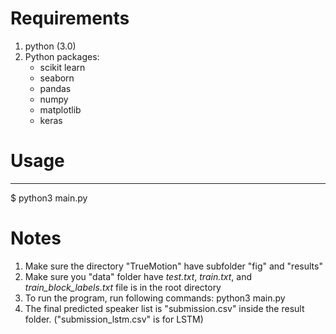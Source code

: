 **Requirements**
=============

1. python (3.0)
2. Python packages:
	- scikit learn
	- seaborn
	- pandas
	- numpy
	- matplotlib
	- keras


**Usage**
======

------------------------
$ python3 main.py


**Notes**
=====

1. Make sure the directory "TrueMotion" have subfolder "fig" and "results"
2. Make sure you "data" folder have *test.txt*, *train.txt*, and *train_block_labels.txt* file is in the root directory
3. To run the program, run following commands:
        python3 main.py
4. The final predicted speaker list is "submission.csv" inside the result folder. ("submission_lstm.csv" is for LSTM)
